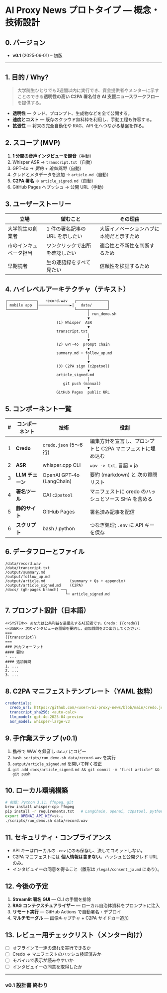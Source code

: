# AI Proxy News プロトタイプ ― 概念・技術設計

## 0. バージョン

* **v0.1** (2025‑06‑01) – 初版

---

## 1. 目的 / Why?

> 大学院生ひとりでも2週間以内に実行でき、資金提供者やメンターに示すことのできる**透明性の高い C2PA 署名付き AI 支援ニュースワークフロー**を提供する。

* **透明性** ― クレド、プロンプト、生成物などを全て公開する。
* **速度とコスト** ― 既存のクラウド無料枠を利用し、手動工程も許容する。
* **拡張性** ― 将来の完全自動化や RAG、API 化へつながる基盤を作る。

## 2. スコープ (MVP)

1. **1 分間の音声インタビューを録音**（手動）
2. Whisper ASR → `transcript.txt`（自動）
3. GPT‑4o → *要約* + *追加質問*（自動）
4. クレドとメタデータを追加 → `article.md`（自動）
5. **C2PA 署名** → `article_signed.md`（自動）
6. GitHub Pages へプッシュ → 公開 URL（手動）

## 3. ユーザーストーリー

| 立場                 | 望むこと                              | その理由                                   |
| -------------------- | ------------------------------------ | ------------------------------------------ |
| 大学院生の創業者     | 1 件の署名記事の URL を示したい        | 大阪イノベーションハブに本物だと示すため   |
| 市のインキュベータ担当 | ワンクリックで出所を確認したい        | 適合性と革新性を判断するため               |
| 早期読者             | 生の逐語録をすべて見たい               | 信頼性を検証するため                       |

## 4. ハイレベルアーキテクチャ（テキスト）

```
┌─────────────┐   record.wav   ┌──────────────┐
│ mobile app  │──────────────►│   data/       │
└─────────────┘                └─────┬────────┘
                                     │ run_demo.sh
                                     ▼
                       (1) Whisper  ASR
                                     ▼
                       transcript.txt
                                     │
                                     ▼
                       (2) GPT‑4o  prompt chain
                                     ▼
                       summary.md + follow_up.md
                                     │
                                     ▼
                       (3) C2PA sign (c2patool)
                                     ▼
                       article_signed.md
                                     │
                          git push (manual)
                                     ▼
                       GitHub Pages  public URL
```

## 5. コンポーネント一覧

| # | コンポーネント   | 技術                         | 役割                                       |
| - | --------------- | --------------------------- | ----------------------------------------- |
| 1 | **Credo**       | `credo.json` (5～6行)       | 編集方針を宣言し、プロンプトと C2PA マニフェストに埋め込む |
| 2 | **ASR**         | whisper.cpp CLI            | `wav -> txt`, 言語 = ja                   |
| 3 | **LLM チェーン** | OpenAI GPT‑4o (LangChain)  | 要約 (markdown) と 次の質問リスト          |
| 4 | **署名ツール**   | CAI `c2patool`             | マニフェストに credo のハッシュとソース SHA を含める |
| 5 | **静的サイト**   | GitHub Pages               | 署名済み記事を配信                         |
| 6 | **スクリプト**   | bash / python              | つなぎ処理; `.env` に API キーを保存        |

## 6. データフローとファイル

```
/data/record.wav
/data/transcript.txt
/output/summary.md
/output/follow_up.md
/output/article.md           (summary + Qs + appendix)
/output/article_signed.md    (C2PA)
/docs/ (gh‑pages branch) ──┐
                           └─ article_signed.md
```

## 7. プロンプト設計（日本語）

```text
<<SYSTEM>> あなたは公共利益を最優先するAI記者です。Credo: {{credo}}
<<USER>> 次のインタビュー逐語録を要約し、追加質問を3つ出力してください:
===
{{transcript}}
===
### 出力フォーマット
#### 要約
- ...
#### 追加質問
1. ...
2. ...
3. ...
```

## 8. C2PA マニフェストテンプレート（YAML 抜粋）

```yaml
credentials:
  credo_url: https://github.com/<user>/ai-proxy-news/blob/main/credo.json
  transcript_sha256: <auto-calc>
  llm_model: gpt‑4o‑2025‑04‑preview
  asr_model: whisper‑large‑v3
```

## 9. 手作業ステップ (v0.1)

1. 携帯で WAV を録音し `data/` にコピー
2. `bash scripts/run_demo.sh data/record.wav` を実行
3. `output/article_signed.md` を開いて軽く校正
4. `git add docs/article_signed.md && git commit -m "first article" && git push`

## 10. ローカル環境構築

```bash
# 前提: Python 3.11、ffmpeg、git
brew install whisper-cpp ffmpeg
pip install -r requirements.txt   # LangChain, openai, c2patool, python-dotenv
export OPENAI_API_KEY=sk-…
./scripts/run_demo.sh data/record.wav
```

## 11. セキュリティ・コンプライアンス

* API キーはローカルの `.env` にのみ保存し、決してコミットしない。
* C2PA マニフェストには **個人情報は含まない**。ハッシュと公開クレド URL のみ。
* インタビュイーの同意を得ること（雛形は `/legal/consent_ja.md` にあり）。

## 12. 今後の予定

1. **Streamlit 署名 GUI** ― CLI の手間を排除
2. **RAG コンテクスチュアライザー** ― ローカル自治体資料をプロンプトに注入
3. **リモート実行** ― GitHub Actions で自動署名・デプロイ
4. **マルチモーダル** ― 画像キャプチャ + C2PA サイドカー追加

## 13. レビュー用チェックリスト（メンター向け）

* [ ] オフラインで一連の流れを実行できるか
* [ ] Credo → マニフェストのハッシュ検証済みか
* [ ] モバイルで表示が読みやすいか
* [ ] インタビュイーの同意を取得したか

---

### v0.1 設計書 終わり

